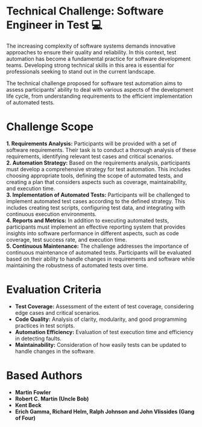 # Technical Challenge: Software Engineer in Test :computer:
The increasing complexity of software systems demands innovative approaches to ensure their quality and reliability. In this context, test automation has become a fundamental practice for software development teams. Developing strong technical skills in this area is essential for professionals seeking to stand out in the current landscape.

<p>The technical challenge proposed for software test automation aims to assess participants' ability to deal with various aspects of the development life cycle, from understanding requirements to the efficient implementation of automated tests.

# Challenge Scope
**1. Requirements Analysis:** Participants will be provided with a set of software requirements. Their task is to conduct a thorough analysis of these requirements, identifying relevant test cases and critical scenarios.<br>
**2. Automation Strategy:** Based on the requirements analysis, participants must develop a comprehensive strategy for test automation. This includes choosing appropriate tools, defining the scope of automated tests, and creating a plan that considers aspects such as coverage, maintainability, and execution time.<br>
**3. Implementation of Automated Tests:** Participants will be challenged to implement automated test cases according to the defined strategy. This includes creating test scripts, configuring test data, and integrating with continuous execution environments.<br>
**4. Reports and Metrics:** In addition to executing automated tests, participants must implement an effective reporting system that provides insights into software performance in different aspects, such as code coverage, test success rate, and execution time.<br>
**5. Continuous Maintenance:** The challenge addresses the importance of continuous maintenance of automated tests. Participants will be evaluated based on their ability to handle changes in requirements and software while maintaining the robustness of automated tests over time.<br>

# Evaluation Criteria
* **Test Coverage:** Assessment of the extent of test coverage, considering edge cases and critical scenarios.<br>
* **Code Quality:** Analysis of clarity, modularity, and good programming practices in test scripts.<br>
* **Automation Efficiency:** Evaluation of test execution time and efficiency in detecting faults.<br>
* **Maintainability:** Consideration of how easily tests can be updated to handle changes in the software.<br>

# Based Authors
* **Martin Fowler**
* **Robert C. Martin (Uncle Bob)**
* **Kent Beck**
* **Erich Gamma, Richard Helm, Ralph Johnson and John Vlissides (Gang of Four)**
